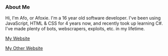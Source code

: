 ### About Me
Hi, I'm Afo, or Afoxie. I'm a 16 year old software developer. I've been using JavaScript, HTML & CSS for 4 years now, and recently took up learning C#. I've made plenty of bots, webscrapers, exploits, etc. in my lifetime.

[My Website](https://afo.xyz)

[My Other Website](https://sebby.dev)
